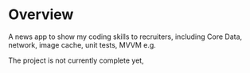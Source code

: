 # Overview

A news app to show my coding skills to recruiters, including Core Data, network, image cache, unit tests, MVVM e.g. 

The project is not currently complete yet, 

